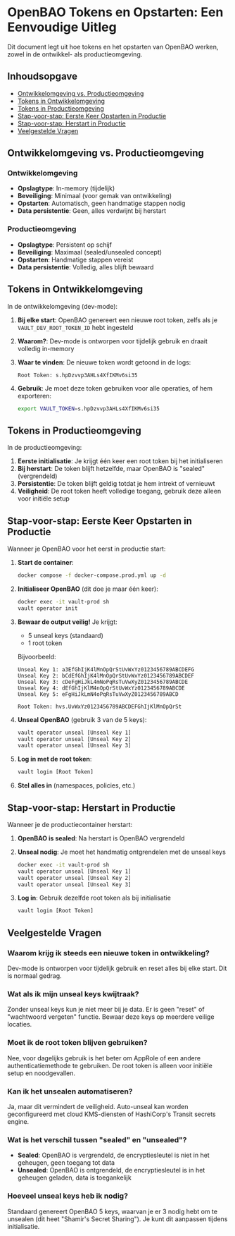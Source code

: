 # OpenBAO Tokens en Opstarten: Een Eenvoudige Uitleg

Dit document legt uit hoe tokens en het opstarten van OpenBAO werken, zowel in de ontwikkel- als productieomgeving.

## Inhoudsopgave

- [Ontwikkelomgeving vs. Productieomgeving](#ontwikkelomgeving-vs-productieomgeving)
- [Tokens in Ontwikkelomgeving](#tokens-in-ontwikkelomgeving)
- [Tokens in Productieomgeving](#tokens-in-productieomgeving)
- [Stap-voor-stap: Eerste Keer Opstarten in Productie](#stap-voor-stap-eerste-keer-opstarten-in-productie)
- [Stap-voor-stap: Herstart in Productie](#stap-voor-stap-herstart-in-productie)
- [Veelgestelde Vragen](#veelgestelde-vragen)

## Ontwikkelomgeving vs. Productieomgeving

### Ontwikkelomgeving

- **Opslagtype**: In-memory (tijdelijk)
- **Beveiliging**: Minimaal (voor gemak van ontwikkeling)
- **Opstarten**: Automatisch, geen handmatige stappen nodig
- **Data persistentie**: Geen, alles verdwijnt bij herstart

### Productieomgeving

- **Opslagtype**: Persistent op schijf
- **Beveiliging**: Maximaal (sealed/unsealed concept)
- **Opstarten**: Handmatige stappen vereist
- **Data persistentie**: Volledig, alles blijft bewaard

## Tokens in Ontwikkelomgeving

In de ontwikkelomgeving (dev-mode):

1. **Bij elke start**: OpenBAO genereert een nieuwe root token, zelfs als je `VAULT_DEV_ROOT_TOKEN_ID` hebt ingesteld
2. **Waarom?**: Dev-mode is ontworpen voor tijdelijk gebruik en draait volledig in-memory
3. **Waar te vinden**: De nieuwe token wordt getoond in de logs:

   ```text
   Root Token: s.hpDzvvp3AHLs4XfIKMv6si35
   ```

4. **Gebruik**: Je moet deze token gebruiken voor alle operaties, of hem exporteren:

   ```bash
   export VAULT_TOKEN=s.hpDzvvp3AHLs4XfIKMv6si35
   ```

## Tokens in Productieomgeving

In de productieomgeving:

1. **Eerste initialisatie**: Je krijgt één keer een root token bij het initialiseren
2. **Bij herstart**: De token blijft hetzelfde, maar OpenBAO is "sealed" (vergrendeld)
3. **Persistentie**: De token blijft geldig totdat je hem intrekt of vernieuwt
4. **Veiligheid**: De root token heeft volledige toegang, gebruik deze alleen voor initiële setup

## Stap-voor-stap: Eerste Keer Opstarten in Productie

Wanneer je OpenBAO voor het eerst in productie start:

1. **Start de container**:

   ```bash
   docker compose -f docker-compose.prod.yml up -d
   ```

2. **Initialiseer OpenBAO** (dit doe je maar één keer):

   ```bash
   docker exec -it vault-prod sh
   vault operator init
   ```

3. **Bewaar de output veilig!** Je krijgt:

   - 5 unseal keys (standaard)
   - 1 root token

   Bijvoorbeeld:

   ```text
   Unseal Key 1: a3EfGhIjK4lMnOpQrStUvWxYz0123456789ABCDEFG
   Unseal Key 2: bCdEfGhIjK4lMnOpQrStUvWxYz0123456789ABCDEF
   Unseal Key 3: cDeFgHiJkL4mNoPqRsTuVwXyZ0123456789ABCDE
   Unseal Key 4: dEfGhIjKlM4nOpQrStUvWxYz0123456789ABCDE
   Unseal Key 5: eFgHiJkLmN4oPqRsTuVwXyZ0123456789ABCD

   Root Token: hvs.UvWxYz0123456789ABCDEFGhIjKlMnOpQrSt
   ```

4. **Unseal OpenBAO** (gebruik 3 van de 5 keys):

   ```bash
   vault operator unseal [Unseal Key 1]
   vault operator unseal [Unseal Key 2]
   vault operator unseal [Unseal Key 3]
   ```

5. **Log in met de root token**:

   ```bash
   vault login [Root Token]
   ```

6. **Stel alles in** (namespaces, policies, etc.)

## Stap-voor-stap: Herstart in Productie

Wanneer je de productiecontainer herstart:

1. **OpenBAO is sealed**: Na herstart is OpenBAO vergrendeld
2. **Unseal nodig**: Je moet het handmatig ontgrendelen met de unseal keys

   ```bash
   docker exec -it vault-prod sh
   vault operator unseal [Unseal Key 1]
   vault operator unseal [Unseal Key 2]
   vault operator unseal [Unseal Key 3]
   ```

3. **Log in**: Gebruik dezelfde root token als bij initialisatie

   ```bash
   vault login [Root Token]
   ```

## Veelgestelde Vragen

### Waarom krijg ik steeds een nieuwe token in ontwikkeling?

Dev-mode is ontworpen voor tijdelijk gebruik en reset alles bij elke start. Dit is normaal gedrag.

### Wat als ik mijn unseal keys kwijtraak?

Zonder unseal keys kun je niet meer bij je data. Er is geen "reset" of "wachtwoord vergeten" functie. Bewaar deze keys op meerdere veilige locaties.

### Moet ik de root token blijven gebruiken?

Nee, voor dagelijks gebruik is het beter om AppRole of een andere authenticatiemethode te gebruiken. De root token is alleen voor initiële setup en noodgevallen.

### Kan ik het unsealen automatiseren?

Ja, maar dit vermindert de veiligheid. Auto-unseal kan worden geconfigureerd met cloud KMS-diensten of HashiCorp's Transit secrets engine.

### Wat is het verschil tussen "sealed" en "unsealed"?

- **Sealed**: OpenBAO is vergrendeld, de encryptiesleutel is niet in het geheugen, geen toegang tot data
- **Unsealed**: OpenBAO is ontgrendeld, de encryptiesleutel is in het geheugen geladen, data is toegankelijk

### Hoeveel unseal keys heb ik nodig?

Standaard genereert OpenBAO 5 keys, waarvan je er 3 nodig hebt om te unsealen (dit heet "Shamir's Secret Sharing"). Je kunt dit aanpassen tijdens initialisatie.
